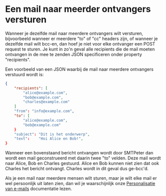 # Een mail naar meerder ontvangers versturen

Wanneer je dezelfde mail naar meerdere ontvangers wilt versturen, bijvoorbeeld
wanneer er meerdere "to" of "cc" headers zijn, of wanneer je dezelfde mail wilt
bcc-en, dan hoef je niet voor elke ontvanger een POST request te sturen.
Je kunt in zo'n geval alle recipients die de mail moeten ontvangen in de
mee te zenden JSON specificeren onder property "recipients". 

Een voorbeeld van een JSON waarbij de mail naar meerdere ontvangers verstuurd
wordt is:

```json
{
    "recipients": [
        "alice@example.com",
        "bob@example.com",
        "charles@example.com"
    ]
    "from": "info@example.com",
    "to": [
        "alice@example.com",
        "bob@example.com"
    }
    "subject": "Dit is het onderwerp",
    "text":    "Hoi Alice en Bob!",
}
```

Wanneer een bovenstaand bericht ontvangen wordt door SMTPeter dan wordt een mail
geconstrueerd met daarin twee "to" velden. Deze mail wordt naar Alice, Bob
en Charles gestuurd. Alice en Bob kunnen niet zien dat ook Charles het bericht
ontvangt. Charles wordt in dit geval dus ge-bcc'd.

Als je een mail naar meerdere mensen wilt sturen, maar je wilt elke mail
er wel persoonlijk uit laten zien, dan wil je waarschijnlijk onze 
[Personalisatie van e-mails](rest-send-personalize) documentatie lezen.
